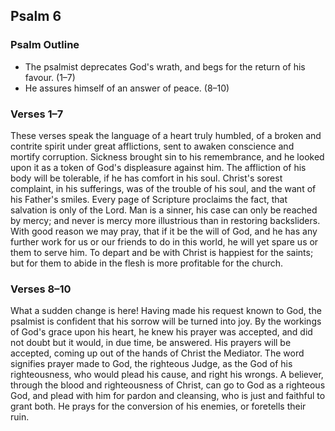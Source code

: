 ## Psalm 6

### Psalm Outline

- The psalmist deprecates God's wrath, and begs for the return of his favour. (1–7)
- He assures himself of an answer of peace. (8–10)

### Verses 1–7

These verses speak the language of a heart truly humbled, of a broken and contrite spirit under great afflictions, sent to awaken conscience and mortify corruption. Sickness brought sin to his remembrance, and he looked upon it as a token of God's displeasure against him. The affliction of his body will be tolerable, if he has comfort in his soul. Christ's sorest complaint, in his sufferings, was of the trouble of his soul, and the want of his Father's smiles. Every page of Scripture proclaims the fact, that salvation is only of the Lord. Man is a sinner, his case can only be reached by mercy; and never is mercy more illustrious than in restoring backsliders. With good reason we may pray, that if it be the will of God, and he has any further work for us or our friends to do in this world, he will yet spare us or them to serve him. To depart and be with Christ is happiest for the saints; but for them to abide in the flesh is more profitable for the church.

### Verses 8–10

What a sudden change is here! Having made his request known to God, the psalmist is confident that his sorrow will be turned into joy. By the workings of God's grace upon his heart, he knew his prayer was accepted, and did not doubt but it would, in due time, be answered. His prayers will be accepted, coming up out of the hands of Christ the Mediator. The word signifies prayer made to God, the righteous Judge, as the God of his righteousness, who would plead his cause, and right his wrongs. A believer, through the blood and righteousness of Christ, can go to God as a righteous God, and plead with him for pardon and cleansing, who is just and faithful to grant both. He prays for the conversion of his enemies, or foretells their ruin.

